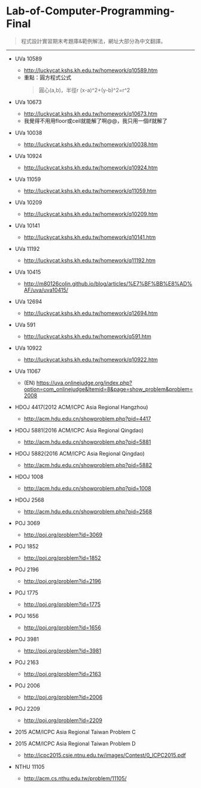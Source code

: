 # Lab-of-Computer-Programming-Final

> 程式設計實習期末考題庫&範例解法，網址大部分為中文翻譯。

------

- UVa 10589
  - http://luckycat.kshs.kh.edu.tw/homework/q10589.htm
  - 重點：圓方程式公式
    > 圓心(a,b)，半徑r
    (x-a)^2+(y-b)^2=r^2
- UVa 10673
  - http://luckycat.kshs.kh.edu.tw/homework/q10673.htm
  - 我覺得不用用floor或ceil就能解了啊@@，我只用一個if就解了
- UVa 10038
  - http://luckycat.kshs.kh.edu.tw/homework/q10038.htm
- UVa 10924
  - http://luckycat.kshs.kh.edu.tw/homework/q10924.htm
- UVa 11059
  - http://luckycat.kshs.kh.edu.tw/homework/q11059.htm
- UVa 10209
  - http://luckycat.kshs.kh.edu.tw/homework/q10209.htm
- UVa 10141
  - http://luckycat.kshs.kh.edu.tw/homework/q10141.htm
- UVa 11192
  - http://luckycat.kshs.kh.edu.tw/homework/q11192.htm
- UVa 10415
  - http://m80126colin.github.io/blog/articles/%E7%BF%BB%E8%AD%AF/uva/uva10415/
- UVa 12694
  - http://luckycat.kshs.kh.edu.tw/homework/q12694.htm
- UVa 591
  - http://luckycat.kshs.kh.edu.tw/homework/q591.htm
- UVa 10922
  - http://luckycat.kshs.kh.edu.tw/homework/q10922.htm
- UVa 11067
  - (EN) https://uva.onlinejudge.org/index.php?option=com_onlinejudge&Itemid=8&page=show_problem&problem=2008

- HDOJ 4417(2012 ACM/ICPC Asia Regional Hangzhou)
  - http://acm.hdu.edu.cn/showproblem.php?pid=4417
- HDOJ 5881(2016 ACM/ICPC Asia Regional Qingdao)
  - http://acm.hdu.edu.cn/showproblem.php?pid=5881
- HDOJ 5882(2016 ACM/ICPC Asia Regional Qingdao)
  - http://acm.hdu.edu.cn/showproblem.php?pid=5882
- HDOJ 1008
  - http://acm.hdu.edu.cn/showproblem.php?pid=1008
- HDOJ 2568
  - http://acm.hdu.edu.cn/showproblem.php?pid=2568
- POJ 3069
  - http://poj.org/problem?id=3069
- POJ 1852
  - http://poj.org/problem?id=1852
- POJ 2196
  - http://poj.org/problem?id=2196
- POJ 1775
  - http://poj.org/problem?id=1775
- POJ 1656
  - http://poj.org/problem?id=1656
- POJ 3981
  - http://poj.org/problem?id=3981
- POJ 2163
  - http://poj.org/problem?id=2163
- POJ 2006
  - http://poj.org/problem?id=2006
- POJ 2209
  - http://poj.org/problem?id=2209
- 2015 ACM/ICPC Asia Regional Taiwan Problem C
- 2015 ACM/ICPC Asia Regional Taiwan Problem D
  - http://icpc2015.csie.ntnu.edu.tw/images/Contest/0_ICPC2015.pdf
- NTHU 11105
  - http://acm.cs.nthu.edu.tw/problem/11105/



